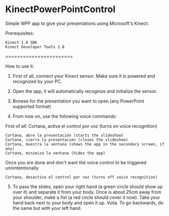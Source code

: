 KinectPowerPointControl
=======================

Simple WPF app to give your presentations using Microsoft's Kinect.

Prerequisites:

	Kinect 1.8 SDK
	Kinect Developer Tools 1.8

=======================

How to use it:

1) First of all, connect your Kinect sensor. Make sure it is powered and recognized by your PC.

2) Open the app, it will automatically recognize and initialize the sensor.

3) Browse for the presentation you want to open (any PowerPoint supported format)

4) From now on, use the following voice commands:

First of all:
	Cortana, activa el control por voz (turns on voice recognition)

	Cortana, abre la presentación (starts the slideshow)
	Cortana, cierra la presentación (closes the slideshow)
	Cortana, muestra la ventana (shows the app in the secondary screen, if any)
	Cortana, minimiza la ventana (hides the app)
	
Once you are done and don't want the voice control to be triggered unnintentionally

	Cortana, desactiva el control por voz (turns off voice recognition)
	
5) To pass the slides, open your right hand (a green circle should show up over it) and separate it from your body. Once is about 25cm away from your shoulder, make a fist (a red circle should cover it now). Take your hand back next to your body and open it up. Voila. To go backwards, do the same but with your left hand.
